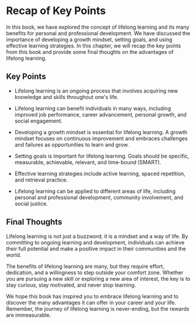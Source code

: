 Recap of Key Points
==========================================

In this book, we have explored the concept of lifelong learning and its many benefits for personal and professional development. We have discussed the importance of developing a growth mindset, setting goals, and using effective learning strategies. In this chapter, we will recap the key points from this book and provide some final thoughts on the advantages of lifelong learning.

Key Points
----------

* Lifelong learning is an ongoing process that involves acquiring new knowledge and skills throughout one's life.

* Lifelong learning can benefit individuals in many ways, including improved job performance, career advancement, personal growth, and social engagement.

* Developing a growth mindset is essential for lifelong learning. A growth mindset focuses on continuous improvement and embraces challenges and failures as opportunities to learn and grow.

* Setting goals is important for lifelong learning. Goals should be specific, measurable, achievable, relevant, and time-bound (SMART).

* Effective learning strategies include active learning, spaced repetition, and retrieval practice.

* Lifelong learning can be applied to different areas of life, including personal and professional development, community involvement, and social justice.

Final Thoughts
--------------

Lifelong learning is not just a buzzword; it is a mindset and a way of life. By committing to ongoing learning and development, individuals can achieve their full potential and make a positive impact in their communities and the world.

The benefits of lifelong learning are many, but they require effort, dedication, and a willingness to step outside your comfort zone. Whether you are pursuing a new skill or exploring a new area of interest, the key is to stay curious, stay motivated, and never stop learning.

We hope this book has inspired you to embrace lifelong learning and to discover the many advantages it can offer in your career and your life. Remember, the journey of lifelong learning is never-ending, but the rewards are immeasurable.

